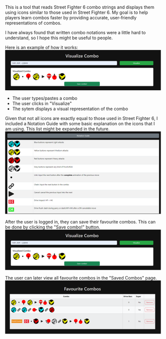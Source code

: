 This is a tool that reads Street Fighter 6 combo strings and displays them using icons similar to those used in Street Fighter 6. My goal is to help players learn combos faster by providing accurate, user-friendly representations of combos. 

I have always found that written combo notations were a little hard to understand, so I hope this might be useful to people.

Here is an example of how it works:
![alt text](example_visualize.png)
- The user types/pastes a combo
- The user clicks in "Visualize"
- The sytem displays a visual representation of the combo

Given that not all icons are exactly equal to those used in Street Fighter 6, I included a Notation Guide with some basic explanation on the icons that I am using. This list might be expanded in the future.
![alt text](notation_guide.png)

After the user is logged in, they can save their favourite combos. This can be done by clicking the "Save combo!" button.
![alt text](example_visualize.png)

The user can later view all favourite combos in the "Saved Combos" page.
![alt text](example_fav.png)